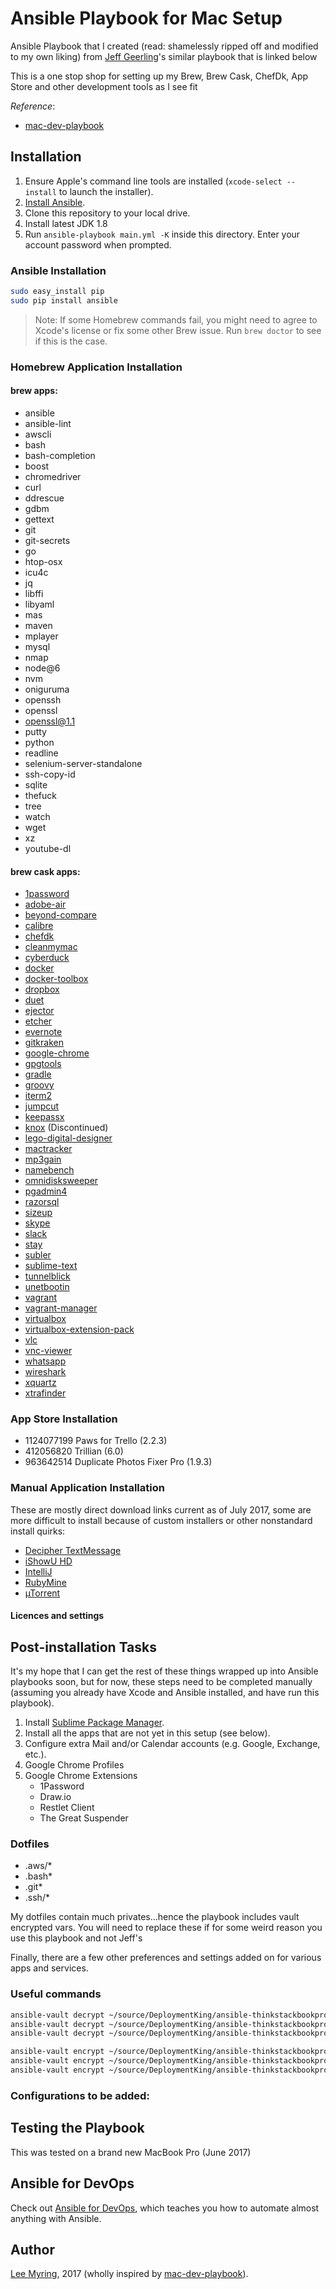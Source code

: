 # Ansible Playbook for Mac Setup
Ansible Playbook that I created (read: shamelessly ripped off and modified to my own liking) from
[Jeff Geerling](https://github.com/geerlingguy)'s similar playbook that is linked below

This is a one stop shop for setting up my Brew, Brew Cask, ChefDk, App Store and other development tools as I see fit

*Reference*:

  - [mac-dev-playbook](https://github.com/geerlingguy/mac-dev-playbook)

## Installation

  1. Ensure Apple's command line tools are installed (`xcode-select --install` to launch the installer).
  2. [Install Ansible](http://docs.ansible.com/intro_installation.html).
  3. Clone this repository to your local drive.
  4. Install latest JDK 1.8
  5. Run `ansible-playbook main.yml -K` inside this directory. Enter your account password when prompted.

### Ansible Installation
```bash
sudo easy_install pip
sudo pip install ansible
```
> Note: If some Homebrew commands fail, you might need to agree to Xcode's license or fix some other Brew issue. Run `brew doctor` to see if this is the case.

### Homebrew Application Installation

#### brew apps:
  - ansible
  - ansible-lint
  - awscli
  - bash
  - bash-completion
  - boost
  - chromedriver
  - curl
  - ddrescue
  - gdbm
  - gettext
  - git
  - git-secrets
  - go
  - htop-osx
  - icu4c
  - jq
  - libffi
  - libyaml
  - mas
  - maven
  - mplayer
  - mysql
  - nmap
  - node@6
  - nvm
  - oniguruma
  - openssh
  - openssl
  - openssl@1.1
  - putty
  - python
  - readline
  - selenium-server-standalone
  - ssh-copy-id
  - sqlite
  - thefuck
  - tree
  - watch
  - wget
  - xz
  - youtube-dl

#### brew cask apps:
  - [1password](https://1password.com/)
  - [adobe-air](https://get.adobe.com/air/)
  - [beyond-compare](https://www.scootersoftware.com/)
  - [calibre](https://calibre-ebook.com/)
  - [chefdk](https://downloads.chef.io/chefdk)
  - [cleanmymac](https://macpaw.com/cleanmymac)
  - [cyberduck](https://cyberduck.io/?l=en)
  - [docker](https://www.docker.com/)
  - [docker-toolbox](https://www.docker.com/products/docker-toolbox)
  - [dropbox](https://www.dropbox.com/)
  - [duet](https://www.duetdisplay.com/)
  - [ejector](http://macappstore.org/ejector/)
  - [etcher](https://etcher.io/)
  - [evernote](https://evernote.com/)
  - [gitkraken](https://www.gitkraken.com/)
  - [google-chrome](https://www.google.com/chrome/)
  - [gpgtools](https://gpgtools.org/)
  - [gradle](https://www.gradle.org/)
  - [groovy](http://www.groovy-lang.org)
  - [iterm2](https://www.iterm2.com/)
  - [jumpcut](http://jumpcut.sourceforge.net/)
  - [keepassx](http://keepass.info/)
  - [knox](https://agilebits.com/)  (Discontinued)
  - [lego-digital-designer](ldd.lego.com/)
  - [mactracker](http://mactracker.ca/)
  - [mp3gain](http://projects.sappharad.com/mp3gain/)
  - [namebench](https://namebench.en.softonic.com/)
  - [omnidisksweeper](https://omnidisksweeper.en.softonic.com/mac)
  - [pgadmin4](https://www.pgadmin.org/download/pgadmin-4-macos/)
  - [razorsql](https://razorsql.com/)
  - [sizeup](https://www.irradiatedsoftware.com/sizeup/)
  - [skype](https://www.skype.com/)
  - [slack](https://www.slack.com/‎)
  - [stay](https://cordlessdog.com/stay/)
  - [subler](https://subler.org/)
  - [sublime-text](https://www.sublimetext.com/3)
  - [tunnelblick](https://tunnelblick.net/)
  - [unetbootin](https://unetbootin.github.io/)
  - [vagrant](https://www.vagrantup.com/)
  - [vagrant-manager](http://vagrantmanager.com/)
  - [virtualbox](https://www.virtualbox.org/)
  - [virtualbox-extension-pack](https://www.virtualbox.org/)
  - [vlc](https://www.videolan.org/vlc/)
  - [vnc-viewer](https://www.realvnc.com/en/download/viewer/)
  - [whatsapp](https://www.whatsapp.com/)
  - [wireshark](https://www.wireshark.org/)
  - [xquartz](https://www.xquartz.org/)
  - [xtrafinder](https://www.trankynam.com/xtrafinder/)

### App Store Installation
  - 1124077199 Paws for Trello (2.2.3)
  - 412056820 Trillian (6.0)
  - 963642514 Duplicate Photos Fixer Pro (1.9.3)

### Manual Application Installation

These are mostly direct download links current as of July 2017, some are more difficult to install because of custom installers or other nonstandard install quirks:

  - [Decipher TextMessage](https://deciphertools.com/decipher-textmessage.html)
  - [iShowU HD](http://www.shinywhitebox.com/downloads/iShowU_HD_2.3.20.dmg)
  - [IntelliJ](https://download.jetbrains.com/idea/ideaIU-2017.2.dmg)
  - [RubyMine](https://download.jetbrains.com/ruby/RubyMine-2017.2.dmg)
  - [µTorrent](http://www.utorrent.com/downloads/mac)

#### Licences and settings


## Post-installation Tasks
It's my hope that I can get the rest of these things wrapped up into Ansible playbooks soon, but for now, these steps need to be completed manually (assuming you already have Xcode and Ansible installed, and have run this playbook).

  1. Install [Sublime Package Manager](http://sublime.wbond.net/installation).
  2. Install all the apps that are not yet in this setup (see below).
  3. Configure extra Mail and/or Calendar accounts (e.g. Google, Exchange, etc.).
  4. Google Chrome Profiles
  5. Google Chrome Extensions
     - 1Password
     - Draw.io
     - Restlet Client
     - The Great Suspender

### Dotfiles
  - .aws/*
  - .bash*
  - .git*
  - .ssh/*
  
My dotfiles contain much privates...hence the playbook includes vault encrypted vars. 
You will need to replace these if for some weird reason you use this playbook and not Jeff's

Finally, there are a few other preferences and settings added on for various apps and services.

### Useful commands
```bash
ansible-vault decrypt ~/source/DeploymentKing/ansible-thinkstackbookpro/roles/thinkstack.dot_files/files/.ssh/*
ansible-vault decrypt ~/source/DeploymentKing/ansible-thinkstackbookpro/roles/thinkstack.dot_files/files/.aws/*
ansible-vault decrypt ~/source/DeploymentKing/ansible-thinkstackbookpro/roles/thinkstack.dot_files/files/.bash*
```
```bash
ansible-vault encrypt ~/source/DeploymentKing/ansible-thinkstackbookpro/roles/thinkstack.dot_files/files/.ssh/* --ask-vault-pass
ansible-vault encrypt ~/source/DeploymentKing/ansible-thinkstackbookpro/roles/thinkstack.dot_files/files/.aws/* --ask-vault-pass
ansible-vault encrypt ~/source/DeploymentKing/ansible-thinkstackbookpro/roles/thinkstack.dot_files/files/.bash* --ask-vault-pass
```

### Configurations to be added:

## Testing the Playbook
This was tested on a brand new MacBook Pro (June 2017)

## Ansible for DevOps
Check out [Ansible for DevOps](https://www.ansiblefordevops.com/), which teaches you how to automate almost anything with Ansible.

## Author
[Lee Myring](https://www.linkedin.com/in/leemyring/), 2017 (wholly inspired by [mac-dev-playbook](https://github.com/geerlingguy/mac-dev-playbook)).
